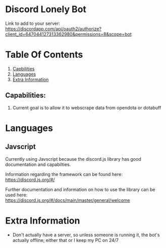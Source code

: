 # Discord Lonely Bot
Link to add to your server: <br>
https://discordapp.com/api/oauth2/authorize?client_id=647044127313362980&permissions=8&scope=bot

# Table Of Contents
1. [Capbilities](#To-Do-List)
2. [Languages](#Languages)
3. [Extra Information](#Extra-Information)

## Capabilities: <a name="To-Do-List"></a>
1. Current goal is to allow it to webscrape data from opendota or dotabuff

# Languages <a name="Languages"></a>
## Javscript
Currently using Javscript because the discord.js library has good documentation and capabilties.<br>

Information regarding the framework can be found here: <br>
https://discord.js.org/#/

Further documentation and information on how to use the library can be used here: <br>
https://discord.js.org/#/docs/main/master/general/welcome


# Extra Information <a name="Extra-Information"></a>
- Don't actually have a server, so unless someone is running it, the bot's actually offline; either that or I keep my PC on 24/7

[comment]: <> (HeHeXD)
